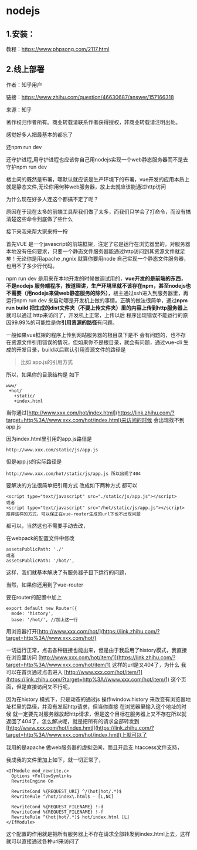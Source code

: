 # nodejs

## 1.安装：

教程：https://www.phpsong.com/2117.html

## 2.线上部署

作者：知乎用户

链接：https://www.zhihu.com/question/46630687/answer/157166318

来源：知乎

著作权归作者所有。商业转载请联系作者获得授权，非商业转载请注明出处。

感觉好多人把最基本的都忘了

还npm run dev

还守护进程,用守护进程也应该你自己用nodejs实现一个web静态服务器而不是去守护npm run dev

楼主问的既然是布署，哪默认就应该是生产环境下的布署，vue开发的应用本质上就是静态文件,无论你用何种web服务器，放上去就应该能通过http访问

为什么现在好多人连这个都搞不定了呢？

原因在于现在太多的前端工具帮我们做了太多，而我们只学会了打命令，而没有搞清楚这些命令到底做了些什么

接下来我来帮大家来捋一捋

首先VUE 是一个javascript的前端框架，注定了它是运行在浏览器里的，对服务器本地没有任何要求，只要一个静态文件服务器能通过http访问到其资源文件就足矣！无论你是用apache ,ngnix 就算你要用node 自己实现一个静态文件服务器，也用不了多少行代码。

npm run dev 是用来在本地开发的时候做调试用的，**vue开发的是前端的东西，不是nodejs 服务端程序，按道理讲，生产环境里就不该存在npm，甚至nodejs也不需要（用nodejs来做web静态服务的除外）**，楼主通过ssh进入到服务器里，再运行npm run dev 来启动哪是开发机上做的事情。正确的做法很简单，通过**npm run build 把生成的dist文件夹（不要上传文件夹）里的内容上传到http服务器上**就可以通过 http来访问了，开发机上正常，上传以后 程序出现错误不能运行的原因99.99%的可能性是你**引用资源的路径**有问题。

一般如果vue框架的程序上传到网站服务器的根目录下是不 会有问题的，也不存在资源文件引用错误的情况，但如果你不是根目录，就会有问题，通过vue-cli 生成的开发目录，build以后默认引用资源文件的路径是

> 比如 app.js的引用方式<script type="text/javascript" src="/static/js/app.js"></script>

所以，如果你的目录结构是 如下

```
www/
 +hot/
   +static/
   +index.html

```

当你通过[http://www.xxx.com/hot/index.html](https://link.zhihu.com/?target=http%3A//www.xxx.com/hot/index.html)来访问的时候 会出现找不到app.js

因为index.html里引用的app.js路径是

```
http://www.xxx.com/static/js/app.js

```

但是app.js的实际路径是

```
http://www.xxx.com/hot/static/js/app.js 所以出现了404

```

要解决的方法很简单把引用方式 改成如下两种方式 都可以

```
<script type="text/javascript" src="./static/js/app.js"></script>
或者
<script type="text/javascript" src="/hot/static/js/app.js"></script>
推荐这样的方式，可以保正在vue-router生成的url下也不出现问题

```

都可以，当然这也不需要手动去改，

在webpack的配置文件中修改

```
assetsPublicPath: './'
或者
assetsPublicPath: '/hot/',

```

这样，我们就基本解决了有服务器子目下运行的问题，

当然，如果你还用到了vue-router

要在router的配置中加上

```
export default new Router({
  mode: 'history',
  base: '/hot/', //加上这一行

```

用浏览器打开[http://www.xxx.com/hot/](https://link.zhihu.com/?target=http%3A//www.xxx.com/hot/)

一切运行正常，点击各种链接也能出来，但是由于我启用了history模式，我直接在浏览里访问 [http://www.xxx.com/hot/item/1](https://link.zhihu.com/?target=http%3A//www.xxx.com/hot/item/1) 这样的url是又404了，为什么 我可以在首页通过点击进入 [http://www.xxx.com/hot/item/1](https://link.zhihu.com/?target=http%3A//www.xxx.com/hot/item/1) 这个页面，但是直接访问又不行呢，

因为在history 模式下，只是动态的通过js 操作window.history 来改变有浏览器地址栏里的路径，并没有发起http请求，但当你直接 在浏览器里输入这个地址的时候 就一定要先对服务器放起http请求，但是这个目标在服务器上又不存在所以就返回了404了，怎么解决呢，就是把所有的请求全部转发到[http://www.xxx.com/hot/index.hmtl](https://link.zhihu.com/?target=http%3A//www.xxx.com/hot/index.hmtl)上就可以了

我用的是apache 做web服务器的虚拟空间，而且开启支.htaccess文件支持，

我成我的文件里加上如下，就一切正常了，

```
<IfModule mod_rewrite.c>
  Options +FollowSymlinks
  RewriteEngine On
  
  RewriteCond %{REQUEST_URI} ^/(hot|hot/.*)$
  RewriteRule ^/hot/index\.html$ - [L,NC]
  
  RewriteCond %{REQUEST_FILENAME} !-d
  RewriteCond %{REQUEST_FILENAME} !-f
  RewriteRule ^(hot|hot/.*)$ hot/index.html [L]
</IfModule>

```

这个配置的作用就是把所有服务器上不存在请求全部转发到index.html上去，这样就可以直接通过各种url来访问了

